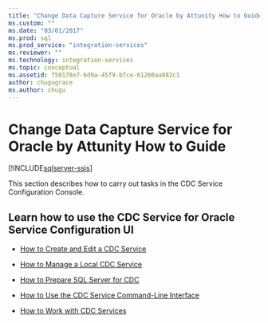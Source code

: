 ```yaml
---
title: "Change Data Capture Service for Oracle by Attunity How to Guide | Microsoft Docs"
ms.custom: ""
ms.date: "03/01/2017"
ms.prod: sql
ms.prod_service: "integration-services"
ms.reviewer: ""
ms.technology: integration-services
ms.topic: conceptual
ms.assetid: f50178e7-6d9a-45f9-bfce-61260aa882c1
author: chugugrace
ms.author: chugu
---
```

# Change Data Capture Service for Oracle by Attunity How to Guide

[!INCLUDE[sqlserver-ssis](../../includes/applies-to-version/sqlserver-ssis.md)]


  This section describes how to carry out tasks in the CDC Service Configuration Console.  
  
## Learn how to use the CDC Service for Oracle Service Configuration UI  
  
-   [How to Create and Edit a CDC Service](../../integration-services/change-data-capture/how-to-create-and-edit-a-cdc-service.md)  
  
-   [How to Manage a Local CDC Service](../../integration-services/change-data-capture/how-to-manage-a-local-cdc-service.md)  
  
-   [How to Prepare SQL Server for CDC](../../integration-services/change-data-capture/how-to-prepare-sql-server-for-cdc.md)  
  
-   [How to Use the CDC Service Command-Line Interface](../../integration-services/change-data-capture/how-to-use-the-cdc-service-command-line-interface.md)  
  
-   [How to Work with CDC Services](../../integration-services/change-data-capture/how-to-work-with-cdc-services.md)  
  
  
